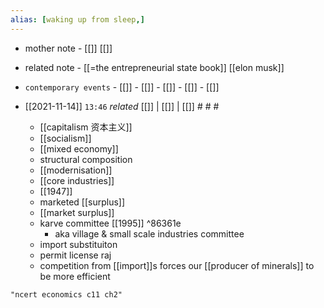 ```yaml
---
alias: [waking up from sleep,]
---
```

- mother note - [[]] [[]]
- related note - [[=the entrepreneurial state book]] [[elon musk]]
- `contemporary events`	- [[]]	- [[]]	- [[]]	- [[]]	- [[]]

- [[2021-11-14]]  `13:46` _related_ [[]] | [[]] | [[]] # # #
	- [[capitalism 资本主义]]
	- [[socialism]]
	- [[mixed economy]]
	- structural composition
	- [[modernisation]]
	- [[core industries]]
	- [[1947]]
	- marketed [[surplus]]
	- [[market surplus]]
	- karve committee [[1995]] ^86361e
		- aka village & small scale industries committee
	- import substituiton
	- permit license raj
	- competition from [[import]]s forces our [[producer of minerals]] to be more efficient
	

```query
"ncert economics c11 ch2"
```